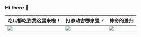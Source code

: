 ### Hi there 👋

<!--
**jackchen0120/jackchen0120** is a ✨ _special_ ✨ repository because its `README.md` (this file) appears on your GitHub profile.

Here are some ideas to get you started:

- 🔭 I’m currently working on ...
- 🌱 I’m currently learning ...
- 👯 I’m looking to collaborate on ...
- 🤔 I’m looking for help with ...
- 💬 Ask me about ...
- 📫 How to reach me: ...
- 😄 Pronouns: ...
- ⚡ Fun fact: ...
-->

<article class="markdown-body entry-content container-lg" itemprop="text"><table>
<thead>
<tr>
<th>吃瓜都吃到我这里来啦！</th>
<th>打家劫舍哪家强？</th>
<th>神奇的递归</th>
</tr>
</thead>
<tbody>
<tr>
<td><a target="_blank" rel="noopener noreferrer" href="https://camo.githubusercontent.com/1ba6080d3a5e4783803404399e9deebb67c9ff0d/68747470733a2f2f6d65646961332e67697068792e636f6d2f6d656469612f55317971774c674c385a514b467536744d6e2f67697068792e676966"><img src="https://camo.githubusercontent.com/1ba6080d3a5e4783803404399e9deebb67c9ff0d/68747470733a2f2f6d65646961332e67697068792e636f6d2f6d656469612f55317971774c674c385a514b467536744d6e2f67697068792e676966" data-canonical-src="https://media3.giphy.com/media/U1yqwLgL8ZQKFu6tMn/giphy.gif" style="max-width:100%;"></a></td>
<td><a target="_blank" rel="noopener noreferrer" href="https://camo.githubusercontent.com/0d11f1e43d6413fdfb407636b9c9ec9535b8c34d/68747470733a2f2f73312e617831782e636f6d2f323032302f30372f31362f55424f3856782e706e67"><img src="https://camo.githubusercontent.com/0d11f1e43d6413fdfb407636b9c9ec9535b8c34d/68747470733a2f2f73312e617831782e636f6d2f323032302f30372f31362f55424f3856782e706e67" data-canonical-src="https://s1.ax1x.com/2020/07/16/UBO8Vx.png" style="max-width:100%;"></a></td>
<td><a target="_blank" rel="noopener noreferrer" href="https://camo.githubusercontent.com/125179cc6810a3f05051ba6bec90387186f9b5af/68747470733a2f2f73312e617831782e636f6d2f323032302f30372f31362f55424f74504f2e706e67"><img src="https://camo.githubusercontent.com/125179cc6810a3f05051ba6bec90387186f9b5af/68747470733a2f2f73312e617831782e636f6d2f323032302f30372f31362f55424f74504f2e706e67" data-canonical-src="https://s1.ax1x.com/2020/07/16/UBOtPO.png" style="max-width:100%;"></a></td>
</tr>
</tbody>
</table>
</article>
